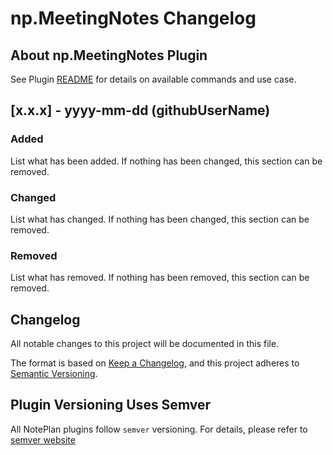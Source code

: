 # np.MeetingNotes Changelog

## About np.MeetingNotes Plugin

See Plugin [README](https://github.com/NotePlan/plugins/blob/main/np.MeetingNotes/README.md) for details on available commands and use case.

## [x.x.x] - yyyy-mm-dd (githubUserName)

### Added
List what has been added. If nothing has been changed, this section can be removed.

### Changed
List what has changed. If nothing has been changed, this section can be removed.

### Removed
List what has removed. If nothing has been removed, this section can be removed.

## Changelog

All notable changes to this project will be documented in this file.

The format is based on [Keep a Changelog](https://keepachangelog.com/en/1.0.0/),
and this project adheres to [Semantic Versioning](https://semver.org/spec/v2.0.0.html).

## Plugin Versioning Uses Semver

All NotePlan plugins follow `semver` versioning. For details, please refer to [semver website](https://semver.org/)
